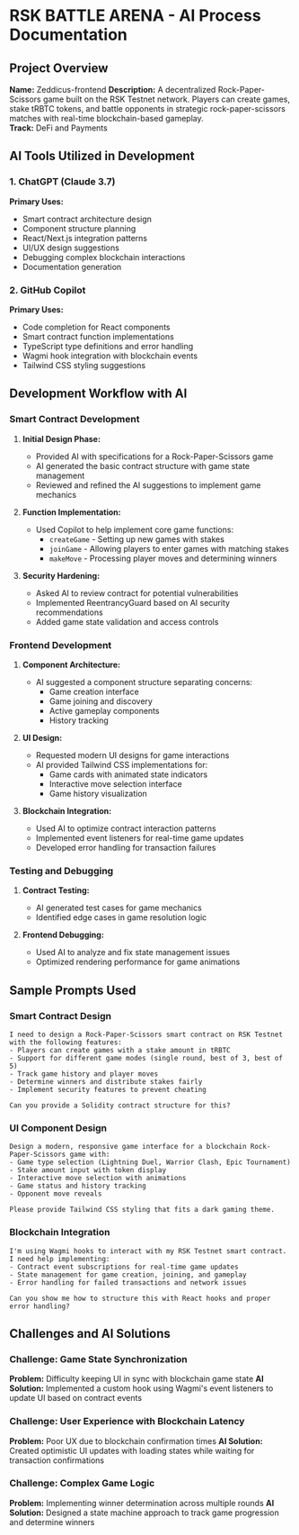 # RSK BATTLE ARENA - AI Process Documentation

## Project Overview
**Name:** Zeddicus-frontend 
**Description:** A decentralized Rock-Paper-Scissors game built on the RSK Testnet network. Players can create games, stake tRBTC tokens, and battle opponents in strategic rock-paper-scissors matches with real-time blockchain-based gameplay.  
**Track:** DeFi and Payments

## AI Tools Utilized in Development

### 1. ChatGPT (Claude 3.7)
**Primary Uses:**
- Smart contract architecture design
- Component structure planning
- React/Next.js integration patterns
- UI/UX design suggestions
- Debugging complex blockchain interactions
- Documentation generation

### 2. GitHub Copilot
**Primary Uses:**
- Code completion for React components
- Smart contract function implementations
- TypeScript type definitions and error handling
- Wagmi hook integration with blockchain events
- Tailwind CSS styling suggestions

## Development Workflow with AI

### Smart Contract Development
1. **Initial Design Phase:**
   - Provided AI with specifications for a Rock-Paper-Scissors game
   - AI generated the basic contract structure with game state management
   - Reviewed and refined the AI suggestions to implement game mechanics

2. **Function Implementation:**
   - Used Copilot to help implement core game functions:
     - `createGame` - Setting up new games with stakes
     - `joinGame` - Allowing players to enter games with matching stakes
     - `makeMove` - Processing player moves and determining winners

3. **Security Hardening:**
   - Asked AI to review contract for potential vulnerabilities
   - Implemented ReentrancyGuard based on AI security recommendations
   - Added game state validation and access controls

### Frontend Development
1. **Component Architecture:**
   - AI suggested a component structure separating concerns:
     - Game creation interface
     - Game joining and discovery
     - Active gameplay components
     - History tracking

2. **UI Design:**
   - Requested modern UI designs for game interactions
   - AI provided Tailwind CSS implementations for:
     - Game cards with animated state indicators
     - Interactive move selection interface
     - Game history visualization

3. **Blockchain Integration:**
   - Used AI to optimize contract interaction patterns
   - Implemented event listeners for real-time game updates
   - Developed error handling for transaction failures

### Testing and Debugging
1. **Contract Testing:**
   - AI generated test cases for game mechanics
   - Identified edge cases in game resolution logic

2. **Frontend Debugging:**
   - Used AI to analyze and fix state management issues
   - Optimized rendering performance for game animations

## Sample Prompts Used

### Smart Contract Design
```
I need to design a Rock-Paper-Scissors smart contract on RSK Testnet with the following features:
- Players can create games with a stake amount in tRBTC
- Support for different game modes (single round, best of 3, best of 5)
- Track game history and player moves
- Determine winners and distribute stakes fairly
- Implement security features to prevent cheating

Can you provide a Solidity contract structure for this?
```

### UI Component Design
```
Design a modern, responsive game interface for a blockchain Rock-Paper-Scissors game with:
- Game type selection (Lightning Duel, Warrior Clash, Epic Tournament)
- Stake amount input with token display
- Interactive move selection with animations
- Game status and history tracking
- Opponent move reveals

Please provide Tailwind CSS styling that fits a dark gaming theme.
```

### Blockchain Integration
```
I'm using Wagmi hooks to interact with my RSK Testnet smart contract. I need help implementing:
- Contract event subscriptions for real-time game updates
- State management for game creation, joining, and gameplay
- Error handling for failed transactions and network issues

Can you show me how to structure this with React hooks and proper error handling?
```

## Challenges and AI Solutions

### Challenge: Game State Synchronization
**Problem:** Difficulty keeping UI in sync with blockchain game state
**AI Solution:** Implemented a custom hook using Wagmi's event listeners to update UI based on contract events

### Challenge: User Experience with Blockchain Latency
**Problem:** Poor UX due to blockchain confirmation times
**AI Solution:** Created optimistic UI updates with loading states while waiting for transaction confirmations

### Challenge: Complex Game Logic
**Problem:** Implementing winner determination across multiple rounds
**AI Solution:** Designed a state machine approach to track game progression and determine winners 